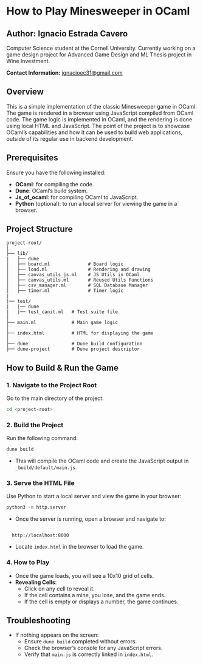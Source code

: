 # How to Play Minesweeper in OCaml

## Author: Ignacio Estrada Cavero

Computer Science student at the Cornell University. Currently working on a game design project for Advanced Game Design and ML Thesis project in Wine Investment.

**Contact Information:** [ignacioec31@gmail.com](mailto:ignacioec31@gmail.com)

## Overview

This is a simple implementation of the classic Minesweeper game in OCaml. The game is rendered in a browser using JavaScript compiled from OCaml code. The game logic is implemented in OCaml, and the rendering is done using local HTML and JavaScript. The point of the project is to showcase OCaml’s capabilities and how it can be used to build web applications, outside of its regular use in backend development.

## Prerequisites

Ensure you have the following installed:

- **OCaml**: for compiling the code.
- **Dune**: OCaml’s build system.
- **Js_of_ocaml**: for compiling OCaml to JavaScript.
- **Python** (optional): to run a local server for viewing the game in a browser.

## Project Structure

```
project-root/
│
├── lib/
|   ├── dune
│   ├── board.ml              # Board logic
│   ├── load.ml               # Rendering and drawing
│   ├── canvas_utils_js.ml    # JS Utils in OCaml
│   ├── canvas_utils.ml       # Reused Utils Functions
│   ├── csv_manager.ml        # SQL Database Manager 
│   ├── timer.ml              # Timer logic
|
|── test/
|   |── dune
|   |── test_canit.ml   # Test suite file
│
├── main.ml             # Main game logic
│
├── index.html          # HTML for displaying the game
│
├── dune                # Dune build configuration
├── dune-project        # Dune project descriptor
```

## How to Build & Run the Game

### 1. **Navigate to the Project Root**

Go to the main directory of the project:
```bash
cd <project-root>
```

### 2. **Build the Project**

Run the following command:
```bash
dune build
```

- This will compile the OCaml code and create the JavaScript output in `_build/default/main.js`.

### 3. **Serve the HTML File**

Use Python to start a local server and view the game in your browser:
```bash
python3 -m http.server
```

- Once the server is running, open a browser and navigate to:

```

  http://localhost:8000
```

- Locate `index.html` in the browser to load the game.

### 4. **How to Play**

- Once the game loads, you will see a 10x10 grid of cells.
- **Revealing Cells**: 
  - Click on any cell to reveal it.
  - If the cell contains a mine, you lose, and the game ends.
  - If the cell is empty or displays a number, the game continues.

## Troubleshooting

- If nothing appears on the screen:
  - Ensure `dune build` completed without errors.
  - Check the browser’s console for any JavaScript errors.
  - Verify that `main.js` is correctly linked in `index.html`.

